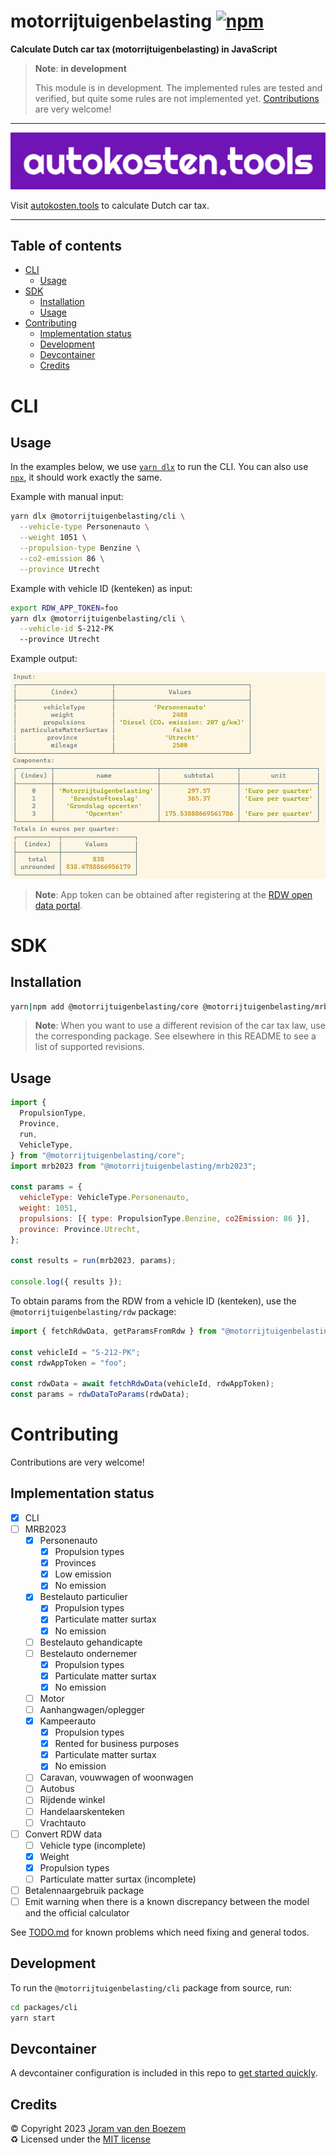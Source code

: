 # motorrijtuigenbelasting [![npm](https://img.shields.io/npm/v/@motorrijtuigenbelasting/cli)](https://www.npmjs.com/package/@motorrijtuigenbelasting/cli)

**Calculate Dutch car tax (motorrijtuigenbelasting) in JavaScript**

> **Note**: **in development**
>
> This module is in development. The implemented rules are tested and verified,
> but quite some rules are not implemented yet. [Contributions](#contributing)
> are very welcome!

---

[![Alt text](autokosten.tools.png)](https://autokosten.tools)

Visit [autokosten.tools](https://autokosten.tools) to calculate Dutch car tax.

---

## Table of contents

<!-- START doctoc generated TOC please keep comment here to allow auto update -->
<!-- DON'T EDIT THIS SECTION, INSTEAD RE-RUN doctoc TO UPDATE -->

- [CLI](#cli)
  - [Usage](#usage)
- [SDK](#sdk)
  - [Installation](#installation)
  - [Usage](#usage-1)
- [Contributing](#contributing)
  - [Implementation status](#implementation-status)
  - [Development](#development)
  - [Devcontainer](#devcontainer)
  - [Credits](#credits)

<!-- END doctoc generated TOC please keep comment here to allow auto update -->

# CLI

## Usage

In the examples below, we use [`yarn dlx`](https://yarnpkg.com/cli/dlx) to run
the CLI. You can also use [`npx`](https://docs.npmjs.com/cli/v9/commands/npx),
it should work exactly the same.

Example with manual input:

```bash
yarn dlx @motorrijtuigenbelasting/cli \
  --vehicle-type Personenauto \
  --weight 1051 \
  --propulsion-type Benzine \
  --co2-emission 86 \
  --province Utrecht
```

Example with vehicle ID (kenteken) as input:

```bash
export RDW_APP_TOKEN=foo
yarn dlx @motorrijtuigenbelasting/cli \
  --vehicle-id S-212-PK
  --province Utrecht
```

Example output:

![Example CLI output](cli.png)

> **Note**: App token can be obtained after registering at the
> [RDW open data portal](https://opendata.rdw.nl/signup).

# SDK

## Installation

```bash
yarn|npm add @motorrijtuigenbelasting/core @motorrijtuigenbelasting/mrb2023
```

> **Note**: When you want to use a different revision of the car tax law, use
> the corresponding package. See elsewhere in this README to see a list of
> supported revisions.

## Usage

```js
import {
  PropulsionType,
  Province,
  run,
  VehicleType,
} from "@motorrijtuigenbelasting/core";
import mrb2023 from "@motorrijtuigenbelasting/mrb2023";

const params = {
  vehicleType: VehicleType.Personenauto,
  weight: 1051,
  propulsions: [{ type: PropulsionType.Benzine, co2Emission: 86 }],
  province: Province.Utrecht,
};

const results = run(mrb2023, params);

console.log({ results });
```

To obtain params from the RDW from a vehicle ID (kenteken), use the
`@motorrijtuigenbelasting/rdw` package:

```js
import { fetchRdwData, getParamsFromRdw } from "@motorrijtuigenbelasting/rdw";

const vehicleId = "S-212-PK";
const rdwAppToken = "foo";

const rdwData = await fetchRdwData(vehicleId, rdwAppToken);
const params = rdwDataToParams(rdwData);
```

# Contributing

Contributions are very welcome!

## Implementation status

- [x] CLI
- [ ] MRB2023
  - [x] Personenauto
    - [x] Propulsion types
    - [x] Provinces
    - [x] Low emission
    - [x] No emission
  - [x] Bestelauto particulier
    - [x] Propulsion types
    - [x] Particulate matter surtax
    - [x] No emission
  - [ ] Bestelauto gehandicapte
  - [ ] Bestelauto ondernemer
    - [x] Propulsion types
    - [x] Particulate matter surtax
    - [x] No emission
  - [ ] Motor
  - [ ] Aanhangwagen/oplegger
  - [x] Kampeerauto
    - [x] Propulsion types
    - [x] Rented for business purposes
    - [x] Particulate matter surtax
    - [x] No emission
  - [ ] Caravan, vouwwagen of woonwagen
  - [ ] Autobus
  - [ ] Rijdende winkel
  - [ ] Handelaarskenteken
  - [ ] Vrachtauto
- [ ] Convert RDW data
  - [ ] Vehicle type (incomplete)
  - [x] Weight
  - [x] Propulsion types
  - [ ] Particulate matter surtax (incomplete)
- [ ] Betalennaargebruik package
- [ ] Emit warning when there is a known discrepancy between the model and the
      official calculator

See [TODO.md](TODO.md) for known problems which need fixing and general todos.

## Development

To run the `@motorrijtuigenbelasting/cli` package from source, run:

```bash
cd packages/cli
yarn start
```

## Devcontainer

A devcontainer configuration is included in this repo to
[get started quickly](https://code.visualstudio.com/docs/remote/containers#_quick-start-open-an-existing-folder-in-a-container).

## Credits

©️ Copyright 2023 [Joram van den Boezem](https://joram.dev)  
♻️ Licensed under the [MIT license](LICENSE)

